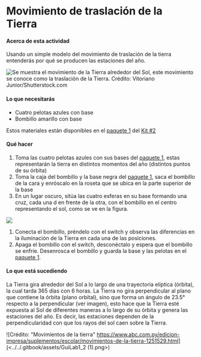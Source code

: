 # Movimiento de traslación de la Tierra

#### Acerca de esta actividad

Usando un simple modelo del movimiento de traslación de la tierra entenderás por qué se producen las estaciones del año.

![Se muestra el movimiento de la Tierra alrededor del Sol, este movimiento se conoce como la traslación de la Tierra. Crédito: Vitoriano Junior/Shutterstock.com](../../.gitbook/assets/GuiLab1\_0.png)

#### Lo que necesitarás

* Cuatro pelotas azules con base
* Bombillo amarillo con base

Estos materiales están disponibles en el [paquete 1](../kit-2.md#paquete-1) del [Kit #2](../kit-2.md)

#### Qué hacer

1. Toma las cuatro pelotas azules con sus bases del [paquete 1](../kit-2.md#paquete-1), estas representarán la tierra en distintos momentos del año (distintos puntos de su órbita)
2. Toma la caja del bombillo y la base negra del [paquete 1](../kit-2.md#paquete-1), saca el bombillo de la cara y enróscalo en la roseta que se ubica en la parte superior de la base
3. En un lugar oscuro, sitúa las cuatro esferas en su base formando una cruz, cada una d en frente de la otra, con el bombillo en el centro representando el sol, como se ve en la figura.

![](../../.gitbook/assets/GuiLab1\_1.png)

1. Conecta el bombillo, préndelo con el switch y observa las diferencias en la iluminación de la Tierra en cada una de las posiciones.&#x20;
2. Apaga el bombillo con el switch, desconéctalo y espera que el bombillo se enfríe. Desenrosca el bombillo y guarda la base y las pelotas en el [paquete 1](../kit-2.md#paquete-1).

#### Lo que está sucediendo

La Tierra gira alrededor del Sol a lo largo de una trayectoria elíptica (órbita), la cual tarda 365 días con 6 horas. La Tierra no gira perpendicular al plano que contiene la órbita (plano orbital), sino que forma un ángulo de 23.5° respecto a la perpendicular (ver imagen), esto hace que la Tierra esté expuesta al Sol de diferentes maneras a lo largo de su órbita y genera las estaciones del año. Es decir, las estaciones dependen de la perpendicularidad con que los rayos del sol caen sobre la Tierra.

![Crédito: "Movimientos de la tierra" https://www.abc.com.py/edicion-impresa/suplementos/escolar/movimientos-de-la-tierra-1251529.html](<../../.gitbook/assets/GuiLab1\_2 (1).png>)

&#x20;
